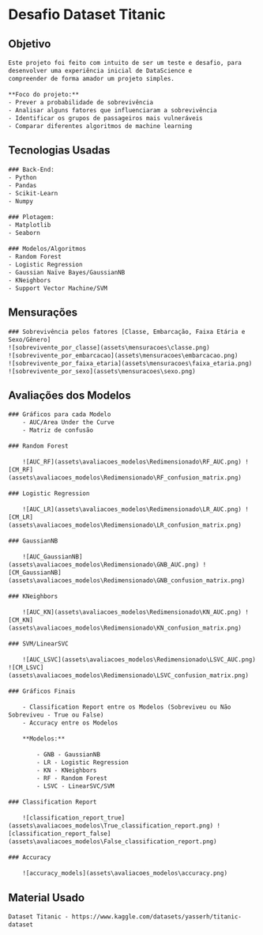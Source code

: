 # Desafio Dataset Titanic

## Objetivo

    Este projeto foi feito com intuito de ser um teste e desafio, para desenvolver uma experiência inicial de DataScience e 
    compreender de forma amador um projeto simples.
    
    **Foco do projeto:**
    - Prever a probabilidade de sobrevivência
    - Analisar alguns fatores que influenciaram a sobrevivência
    - Identificar os grupos de passageiros mais vulneráveis
    - Comparar diferentes algoritmos de machine learning    

## Tecnologias Usadas

    ### Back-End:
    - Python
    - Pandas
    - Scikit-Learn
    - Numpy

    ### Plotagem:
    - Matplotlib
    - Seaborn

    ### Modelos/Algoritmos
    - Random Forest
    - Logistic Regression
    - Gaussian Naïve Bayes/GaussianNB
    - KNeighbors
    - Support Vector Machine/SVM

## Mensurações

    ### Sobrevivência pelos fatores [Classe, Embarcação, Faixa Etária e Sexo/Gênero]
    ![sobrevivente_por_classe](assets\mensuracoes\classe.png)
    ![sobrevivente_por_embarcacao](assets\mensuracoes\embarcacao.png)
    ![sobrevivente_por_faixa_etaria](assets\mensuracoes\faixa_etaria.png)
    ![sobrevivente_por_sexo](assets\mensuracoes\sexo.png)

## Avaliações dos Modelos

    ### Gráficos para cada Modelo
        - AUC/Area Under the Curve
        - Matriz de confusão 

    ### Random Forest

        ![AUC_RF](assets\avaliacoes_modelos\Redimensionado\RF_AUC.png) ![CM_RF](assets\avaliacoes_modelos\Redimensionado\RF_confusion_matrix.png)

    ### Logistic Regression

        ![AUC_LR](assets\avaliacoes_modelos\Redimensionado\LR_AUC.png) ![CM_LR](assets\avaliacoes_modelos\Redimensionado\LR_confusion_matrix.png)

    ### GaussianNB

        ![AUC_GaussianNB](assets\avaliacoes_modelos\Redimensionado\GNB_AUC.png) ![CM_GaussianNB](assets\avaliacoes_modelos\Redimensionado\GNB_confusion_matrix.png)

    ### KNeighbors

        ![AUC_KN](assets\avaliacoes_modelos\Redimensionado\KN_AUC.png) ![CM_KN](assets\avaliacoes_modelos\Redimensionado\KN_confusion_matrix.png)

    ### SVM/LinearSVC

        ![AUC_LSVC](assets\avaliacoes_modelos\Redimensionado\LSVC_AUC.png) ![CM_LSVC](assets\avaliacoes_modelos\Redimensionado\LSVC_confusion_matrix.png)

    ### Gráficos Finais

        - Classification Report entre os Modelos (Sobreviveu ou Não Sobreviveu - True ou False)
        - Accuracy entre os Modelos

        **Modelos:**

            - GNB - GaussianNB
            - LR - Logistic Regression
            - KN - KNeighbors
            - RF - Random Forest
            - LSVC - LinearSVC/SVM

    ### Classification Report

        ![classification_report_true](assets\avaliacoes_modelos\True_classification_report.png) ![classification_report_false](assets\avaliacoes_modelos\False_classification_report.png)

    ### Accuracy
    
        ![accuracy_models](assets\avaliacoes_modelos\accuracy.png)

## Material Usado

    Dataset Titanic - https://www.kaggle.com/datasets/yasserh/titanic-dataset
